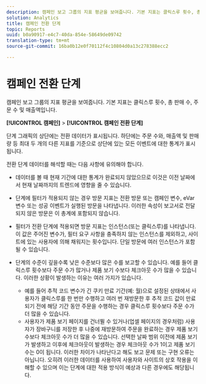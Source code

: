 ```yaml
---
description: 캠페인 보고 그룹의 지표 평균을 보여줍니다. 기본 지표는 클릭스루 횟수, 총 판매 수, 주문 수 및 매출액입니다.
solution: Analytics
title: 캠페인 전환 단계
topic: Reports
uuid: b0a90917-e4c7-40da-854e-58649de09742
translation-type: tm+mt
source-git-commit: 16ba0b12e0f70112f4c10804d0a13c278388ecc2

---
```



# 캠페인 전환 단계

캠페인 보고 그룹의 지표 평균을 보여줍니다. 기본 지표는 클릭스루 횟수, 총 판매 수, 주문 수 및 매출액입니다.

**[!UICONTROL 캠페인]** &gt; **[!UICONTROL 캠페인 전환 단계]**

단계 그래픽의 상단에는 전환 데이터가 표시됩니다. 하단에는 주문 수와, 매출액 및 판매량 등 최대 두 개의 다른 지표를 기준으로 상단에 있는 모든 이벤트에 대한 통계가 표시됩니다.

전환 단계 데이터를 해석할 때는 다음 사항에 유의해야 합니다. 

* 데이터를 볼 때 현재 기간에 대한 통계가 완료되지 않았으므로 이것은 이전 날짜에서 현재 날짜까지의 트렌드에 영향을 줄 수 있습니다.
* 단계에 필터가 적용되지 않는 경우 방문 지표는 전환 방문 또는 캠페인 변수, eVar 변수 또는 성공 이벤트가 실행된 방문을 나타냅니다. 이러한 속성이 보고서로 전달되지 않은 방문은 이 총계에 포함되지 않습니다.
* 필터가 전환 단계에 적용되면 방문 지표는 인스턴스(또는 클릭스루)를 나타냅니다. 이 값은 주어진 변수가, 필터 요구 사항을 충족하지 않는 인스턴스를 제외하고, 사이트에 있는 사용자에 의해 채워지는 횟수입니다. 단일 방문에 여러 인스턴스가 포함될 수 있습니다.
* 단계의 수준이 깊을수록 낮은 수준보다 많은 수를 보고할 수 있습니다. 예를 들어 클릭스루 횟수보다 주문 수가 많거나 제품 보기 수보다 체크아웃 수가 많을 수 있습니다. 이러한 상황이 발생하는 이유는 여러 가지가 있습니다.

   * 예를 들어 추적 코드 변수가 긴 쿠키 만료 기간(예: 월)으로 설정된 상태에서 사용자가 클릭스루를 한 번만 수행하고 여러 번 재방문한 후 추적 코드 값이 만료되기 전에 해당 기간 동안 주문을 수행하는 경우 클릭스루 횟수보다 주문 수가 더 많을 수 있습니다.
   * 사용자가 제품 보기 페이지를 건너뛸 수 있거나(업셀 페이지의 경우처럼) 사용자가 장바구니를 저장한 후 나중에 재방문하여 주문을 완료하는 경우 제품 보기 수보다 체크아웃 수가 더 많을 수 있습니다. 선택한 날짜 범위 이전에 제품 보기가 발생하고 이후에 체크아웃이 발생하는 경우 체크아웃 수가 1이고 제품 보기 수는 0이 됩니다. 이러한 차이가 나타난다고 해도 보고 문제 또는 구현 오류는 아닙니다. 오히려 이러한 데이터를 사용하여 사용자와 사이트의 상호 작용을 이해할 수 있으며 이는 단계에 대한 적용 방식이 예상과 다른 경우에도 해당됩니다.

